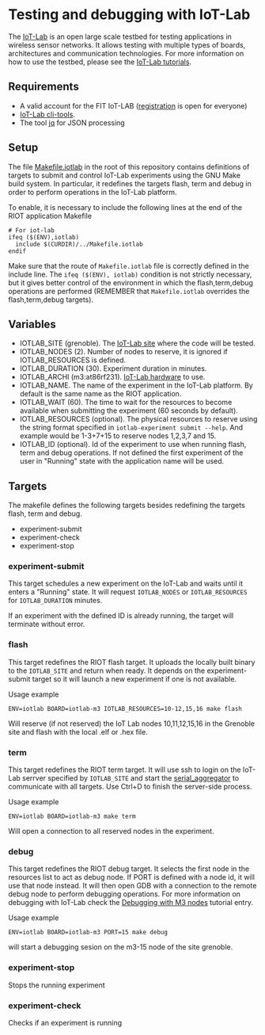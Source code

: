 # Testing and debugging with IoT-Lab

The [IoT-Lab](https://www.iot-lab.info) is an open large scale testbed for testing applications in wireless sensor networks. It allows testing with multiple types of boards, architectures and communication technologies. For more information on how to use the testbed, please see the [IoT-Lab tutorials](https://www.iot-lab.info/tutorials/).

## Requirements

* A valid account for the FIT IoT-LAB ([registration](https://www.iot-lab.info/testbed/signup) is open for everyone)
* [IoT-Lab cli-tools](https://github.com/iot-lab/cli-tools).
* The tool [jq](https://stedolan.github.io/jq/) for JSON processing

## Setup

The file [Makefile.iotlab](Makefile.iotlab) in the root of this repository contains definitions of targets to submit and control IoT-Lab experiments using the GNU Make build system. In particular, it redefines the targets flash, term and debug in order to perform operations in the IoT-Lab platform. 

To enable, it is necessary to include the following lines at the end of the RIOT application Makefile

```
# For iot-lab
ifeq ($(ENV),iotlab)
  include $(CURDIR)/../Makefile.iotlab
endif
```

Make sure that the route of `Makefile.iotlab` file is correctly defined in the include line. The `ifeq ($(ENV), iotlab)` condition is not strictly necessary, but it gives better control of the environment in which the flash,term,debug operations are performed (REMEMBER that `Makefile.iotlab` overrides the flash,term,debug targets).

## Variables

* IOTLAB_SITE (grenoble). The [IoT-Lab site](https://www.iot-lab.info/deployment/) where the code will be tested.
* IOTLAB_NODES (2). Number of nodes to reserve, it is ignored if IOTLAB_RESOURCES is defined.
* IOTLAB_DURATION (30). Experiment duration in minutes.
* IOTLAB_ARCHI (m3:at86rf231). [IoT-Lab hardware](https://www.iot-lab.info/hardware/) to use. 
* IOTLAB_NAME. The name of the experiment in the IoT-Lab platform. By default is the same name as the RIOT application.
* IOTLAB_WAIT (60). The time to wait for the resources to become available when submitting the experiment (60 seconds by default).
* IOTLAB_RESOURCES (optional). The physical resources to reserve using the string format specified in `iotlab-experiment submit --help`. And example would be 1-3+7+15 to reserve nodes 1,2,3,7 and 15.
* IOTLAB_ID (optional). Id of the experiment to use when running flash, term and debug operations. If not defined the first experiment of the user in "Running" state with the application name will be used.

## Targets

The makefile defines the following targets besides redefining the targets flash, term and debug. 

* experiment-submit
* experiment-check
* experiment-stop

### experiment-submit

This target schedules a new experiment on the IoT-Lab and waits until it enters a "Running" state. It will request `IOTLAB_NODES` or `IOTLAB_RESOURCES` for `IOTLAB_DURATION` minutes.

If an experiment with the defined ID is already running, the target will terminate without error.

### flash

This target redefines the RIOT flash target. It uploads the locally built binary to the `IOTLAB_SITE` and return when ready. It depends on the experiment-submit target so it will launch a new experiment if one is not available.

Usage example

```
ENV=iotlab BOARD=iotlab-m3 IOTLAB_RESOURCES=10-12,15,16 make flash
```

Will reserve (if not reserved) the IoT Lab nodes 10,11,12,15,16 in the Grenoble site and flash with the local .elf or .hex file.

### term

This target redefines the RIOT term target. It will use ssh to login on the IoT-Lab serrver specified by `IOTLAB_SITE` and start the [serial_aggregator](https://github.com/iot-lab/aggregation-tools) to communicate with all targets. Use Ctrl+D to finish the server-side process.

Usage example

```
ENV=iotlab BOARD=iotlab-m3 make term
```

Will open a connection to all reserved nodes in the experiment.

### debug

This target redefines the RIOT debug target. It selects the first node in the resources list to act as debug node. If PORT is defined with a node id, it will use that node instead. It will then open GDB with a connection to the remote debug node to perform debugging operations. For more information on debugging with IoT-Lab check the [Debugging with M3 nodes](https://www.iot-lab.info/tutorials/debugger-on-m3-nodes/) tutorial entry.

Usage example

```
ENV=iotlab BOARD=iotlab-m3 PORT=15 make debug
```
will start a debugging sesion on the m3-15 node of the site grenoble.

### experiment-stop

Stops the running experiment

### experiment-check

Checks if an experiment is running